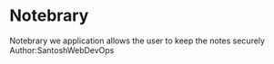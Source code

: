 # Notebrary
Notebrary we application  allows the user to keep the notes  securely
Author:SantoshWebDevOps
